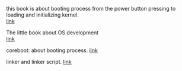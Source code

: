 this book is about booting process from the power button pressing to loading
and initializing kernel.  
[link](https://0xax.gitbooks.io/linux-insides/content/)

The little book about OS development  
[link](http://littleosbook.github.io/)

coreboot: about booting process.
[link](https://doc.coreboot.org/)

linker and linker script.
[link](https://users.informatik.haw-hamburg.de/~krabat/FH-Labor/gnupro/5_GNUPro_Utilities/c_Using_LD/ldLinker_scripts.html#Concepts)
